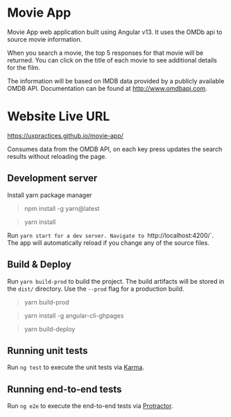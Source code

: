 # Movie App

Movie App web application built using Angular v13. It uses the OMDb api to source movie information.

When you search a movie, the top 5 responses for that movie will be returned. You can click on the title of each movie to see additional details for the film.

The information will be based on IMDB data provided by a publicly available OMDB API. Documentation
can be found at http://www.omdbapi.com.

# Website Live URL
https://uxpractices.github.io/movie-app/

Consumes data from the OMDB API, on each key press updates the search results without reloading the page.

## Development server

Install yarn package manager

> npm install -g yarn@latest

> yarn install

Run `yarn start for a dev server. Navigate to `http://localhost:4200/`. The app will automatically reload if you change any of the source files.


## Build & Deploy

Run `yarn build-prod` to build the project. The build artifacts will be stored in the `dist/` directory. Use the `--prod` flag for a production build.

> yarn build-prod

> yarn install -g angular-cli-ghpages

> yarn build-deploy

## Running unit tests

Run `ng test` to execute the unit tests via [Karma](https://karma-runner.github.io).

## Running end-to-end tests

Run `ng e2e` to execute the end-to-end tests via [Protractor](http://www.protractortest.org/).
